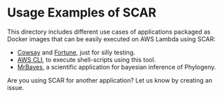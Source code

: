 # Usage Examples of SCAR

This directory includes different use cases of applications packaged as Docker images that can be easily executed on AWS Lambda using SCAR:

* [Cowsay](https://en.wikipedia.org/wiki/Cowsay) and [Fortune](https://en.wikipedia.org/wiki/Fortune_(Unix)), just for silly testing.
* [AWS CLI](https://aws.amazon.com/cli/), to execute shell-scripts using this tool.
* [MrBayes](http://mrbayes.sourceforge.net/), a scientific application for bayesian inference of Phylogeny.

Are you using SCAR for another application? Let us know by creating an issue.